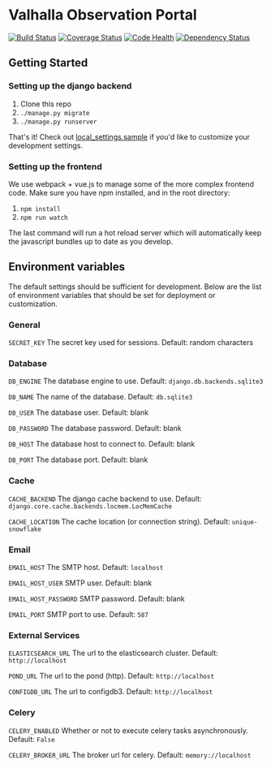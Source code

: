 # Valhalla Observation Portal
[![Build Status](https://travis-ci.org/LCOGT/valhalla.svg?branch=master)](https://travis-ci.org/LCOGT/valhalla)
[![Coverage Status](https://coveralls.io/repos/github/LCOGT/valhalla/badge.svg?branch=master)](https://coveralls.io/github/LCOGT/valhalla?branch=master)
[![Code Health](https://landscape.io/github/LCOGT/valhalla/master/landscape.svg?style=flat)](https://landscape.io/github/LCOGT/valhalla/master)
[![Dependency Status](https://www.versioneye.com/user/projects/589df7f4940b230036768664/badge.svg)](https://www.versioneye.com/user/projects/589df7f4940b230036768664)

## Getting Started

### Setting up the django backend

1. Clone this repo
2. `./manage.py migrate`
3. `./manage.py runserver`

That's it! Check out [local_settings.sample](local_settings.sample) if you'd
like to customize your development settings.

### Setting up the frontend
We use webpack + vue.js to manage some of the more complex frontend code.
Make sure you have npm installed, and in the root directory:

1. `npm install`
2. `npm run watch`

The last command will run a hot reload server which will automatically keep the javascript
bundles up to date as you develop.

## Environment variables
The default settings should be sufficient for development. Below are the list of environment variables
that should be set for deployment or customization.

### General
`SECRET_KEY` The secret key used for sessions. Default: random characters

### Database
`DB_ENGINE` The database engine to use. Default: `django.db.backends.sqlite3`

`DB_NAME` The name of the database. Default: `db.sqlite3`

`DB_USER` The database user. Default: blank

`DB_PASSWORD` The database password. Default: blank

`DB_HOST` The database host to connect to. Default: blank

`DB_PORT` The database port. Default: blank

### Cache
`CACHE_BACKEND` The django cache backend to use. Default: `django.core.cache.backends.locmem.LocMemCache`

`CACHE_LOCATION` The cache location (or connection string). Default: `unique-snowflake`

### Email
`EMAIL_HOST` The SMTP host. Default: `localhost`

`EMAIL_HOST_USER` SMTP user. Default: blank

`EMAIL_HOST_PASSWORD` SMTP password. Default: blank

`EMAIL_PORT` SMTP port to use. Default: `587`

### External Services
`ELASTICSEARCH_URL` The url to the elasticsearch cluster. Default: `http://localhost`

`POND_URL` The url to the pond (http). Default: `http://localhost`

`CONFIGDB_URL` The url to configdb3. Default: `http://localhost`

### Celery
`CELERY_ENABLED` Whether or not to execute celery tasks asynchronously. Default: `False`

`CELERY_BROKER_URL` The broker url for celery. Default: `memory://localhost`
